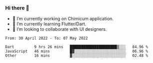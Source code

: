 ### Hi there 👋

<!--
**devcat37/devcat37** is a ✨ _special_ ✨ repository because its `README.md` (this file) appears on your GitHub profile.-->


- 🔭 I’m currently working on Chimicum application.
- 🌱 I’m currently learning Flutter/Dart.
- 👯 I’m looking to collaborate with UI designers.
<!-- - 🤔 I’m looking for help with ... -->

<!--START_SECTION:waka-->

```text
From: 30 April 2022 - To: 07 May 2022

Dart         9 hrs 26 mins   █████████████████████▒░░░   84.96 %
JavaScript   46 mins         █▓░░░░░░░░░░░░░░░░░░░░░░░   06.96 %
Other        16 mins         ▓░░░░░░░░░░░░░░░░░░░░░░░░   02.48 %
```

<!--END_SECTION:waka-->

